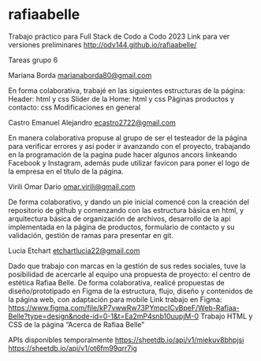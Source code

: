 # rafiaabelle
Trabajo práctico para Full Stack de Codo a Codo 2023
Link para ver versiones preliminares http://odv144.github.io/rafiaabelle/

Tareas grupo 6

Mariana Borda
marianaborda80@gmail.com

En forma colaborativa, trabajé en las siguientes estructuras de la página:
Header: html y css
Slider de la Home: html y css
Páginas productos y contacto: css
Modificaciones en general


Castro Emanuel Alejandro
ecastro2722@gmail.com

En manera colaborativa propuse al grupo de ser el testeador de la página para verificar errores  y así poder ir avanzando con el proyecto, trabajando en la programación de la pagina pude hacer algunos ancors linkeando Facebook y Instagram, además pude utilizar favicon para poner el logo de la empresa en el título de la página.


Virili Omar Dario
omar.virili@gmail.com

De forma colaborativo, y dando un pie inicial comencé con la creación del repositorio de github y comenzando con las estructura básica en html, y arquitectura básica de organización de archivos, desarrollo de la api implementada en la página de productos, formulario de contacto y su validación, gestión de ramas para presentar en git.


Lucia Etchart
etchartlucia22@gmail.com

Dado que trabajo con marcas en la gestión de sus redes sociales, tuve la posibilidad de acercarle al equipo una propuesta de proyecto: el centro de estética Rafiaa Belle.
De forma colaborativa, realicé propuestas de diseño/prototipado en Figma de la estructura, flujo, diseño y contenidos de la página web, con adaptación para mobile
Link trabajo en Figma: https://www.figma.com/file/kP7vwwRw73PYmpcICvBpeF/Web-Rafiaa-Belle?type=design&node-id=0-1&t=Ea2mP4snb10uupjM-0
Trabajo HTML y CSS de la página “Acerca de Rafiaa Belle”

APIs disponibles temporalmente
https://sheetdb.io/api/v1/miekuv8bhpjsi
https://sheetdb.io/api/v1/ot6fm99qrr7ig

